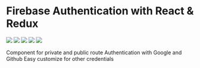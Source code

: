 # Firebase Authentication with React & Redux

![](https://img.shields.io/github/stars/Chaisser/react-redux-firebase-authentication) ![](https://img.shields.io/github/forks/Chaisser/react-redux-firebase-authentication) ![](https://img.shields.io/github/tag/Chaisser/react-redux-firebase-authentication) ![](https://img.shields.io/github/release/Chaisser/react-redux-firebase-authentication) ![](https://img.shields.io/github/issues/Chaisser/react-redux-firebase-authentication)

Component for private and public route
Authentication with Google and Github
Easy customize for other credentials

